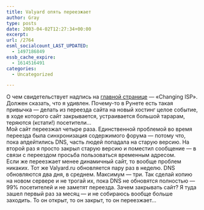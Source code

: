 ```yaml
---
title: Valyard опять переезжает
author: Gray
type: posts
date: 2003-04-02T12:27:34+00:00
excerpt:
url: /2764
esml_socialcount_LAST_UPDATED:
  - 1497186849
essb_cache_expire:
  - 1614516491
categories:
  - Uncategorized

---
```








О чем свидетельствует надпись на <a href="http://www.valyard.ru/" target="_blank">главной странице</a> &#8212; &#171;Changing ISP&#187;.  
Должен сказать, что я удивлен. Почему-то в Рунете есть такая привычка &#8212; делать из переезда сайта на новый хостинг целое событие, в ходе которого сайт закрывается, устраивается большой тарарам, теряются (кстати!) посетители&#8230;  
Мой сайт переезжал четыре раза. Единственной проблемой во время переезда была синхронизация содержимого форума &#8212; потому что, пока апдейтились DNS, часть людей попадала на старую версию. На второй раз я просто закрыл старую версию и поместил сообщение &#8212; в связи с переездом просьба пользоваться временным адресом.  
Если же переезжает менее динамичный сайт, то вообще проблем никаких. Тот же Valyard.ru обновляется пару раз в неделю. DNS обновляются два дня, в среднем. Максимум &#8212; три. Так сделай копию на новом сервере и не трогай их, пока DNS не обновятся полностью &#8212; 99% посетителей и не заметят переезда. Зачем закрывать сайт? Я туда зашел первый раз за месяц &#8212; и не собираюсь вообще больше заходить. То он открыт, то он закрыт, то он переезжает&#8230;